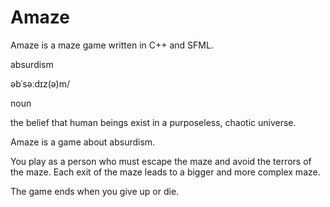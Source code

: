 # Amaze
Amaze is a maze game written in C++ and SFML.

absurdism

  əbˈsəːdɪz(ə)m/
  
  noun
  
  the belief that human beings exist in a purposeless, chaotic universe.

Amaze is a game about absurdism.

You play as a person who must escape the maze and avoid the terrors of the maze.
Each exit of the maze leads to a bigger and more complex maze.

The game ends when you give up or die.

